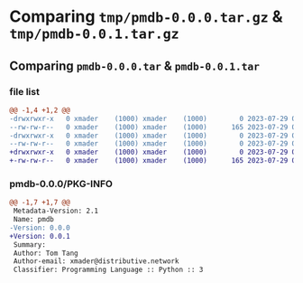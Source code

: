 # Comparing `tmp/pmdb-0.0.0.tar.gz` & `tmp/pmdb-0.0.1.tar.gz`

## Comparing `pmdb-0.0.0.tar` & `pmdb-0.0.1.tar`

### file list

```diff
@@ -1,4 +1,2 @@
-drwxrwxr-x   0 xmader    (1000) xmader    (1000)        0 2023-07-29 03:57:44.000000 pmdb-0.0.0/
--rw-rw-r--   0 xmader    (1000) xmader    (1000)      165 2023-07-29 03:53:33.000000 pmdb-0.0.0/PKG-INFO
-drwxrwxr-x   0 xmader    (1000) xmader    (1000)        0 2023-07-29 03:57:44.000000 pmdb-0.0.0/pmdb/
--rw-rw-r--   0 xmader    (1000) xmader    (1000)        0 2023-07-29 03:57:44.000000 pmdb-0.0.0/pmdb/__init__.py
+drwxrwxr-x   0 xmader    (1000) xmader    (1000)        0 2023-07-29 03:58:58.000000 pmdb-0.0.0/
+-rw-rw-r--   0 xmader    (1000) xmader    (1000)      165 2023-07-29 04:03:14.000000 pmdb-0.0.0/PKG-INFO
```

### pmdb-0.0.0/PKG-INFO

```diff
@@ -1,7 +1,7 @@
 Metadata-Version: 2.1
 Name: pmdb
-Version: 0.0.0
+Version: 0.0.1
 Summary: 
 Author: Tom Tang
 Author-email: xmader@distributive.network
 Classifier: Programming Language :: Python :: 3
```

